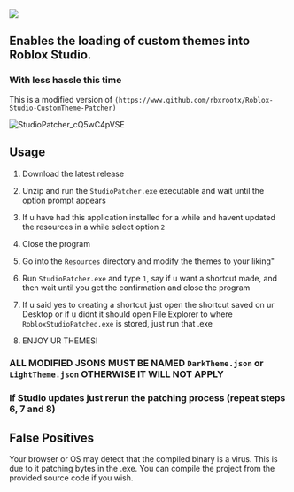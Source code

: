 <img src="icon.ico" />

## Enables the loading of custom themes into Roblox Studio.
### With less hassle this time
This is a modified version of `(https://www.github.com/rbxrootx/Roblox-Studio-CustomTheme-Patcher)`

![StudioPatcher_cQ5wC4pVSE](https://github.com/Ossyence/Roblox-Studio-CustomTheme-Patcher_Fancied/assets/110287364/f8211d4e-ec05-4c2d-b110-6ad3ce20becf)

## Usage

1. Download the latest release
2. Unzip and run the `StudioPatcher.exe` executable and wait until the option prompt appears
3. If u have had this application installed for a while and havent updated the resources in a while select option `2`
4. Close the program
5. Go into the `Resources` directory and modify the themes to your liking"
6. Run `StudioPatcher.exe` and type `1`, say if u want a shortcut made, and then wait until you get the confirmation and close the program
7. If u said yes to creating a shortcut just open the shortcut saved on ur Desktop or if u didnt it should open File Explorer to where `RobloxStudioPatched.exe` is stored, just run that .exe

8. ENJOY UR THEMES!

### ALL MODIFIED JSONS MUST BE NAMED  `DarkTheme.json` or `LightTheme.json` OTHERWISE IT WILL NOT APPLY
### If Studio updates just rerun the patching process (repeat steps 6, 7 and 8)

## False Positives

Your browser or OS may detect that the compiled binary is a virus. This is due to it patching bytes in the .exe. You can compile the project from the provided source code if you wish.
